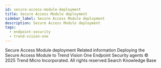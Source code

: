 ```yaml
---
id: secure-access-module-deployment
title: Secure Access Module deployment
sidebar_label: Secure Access Module deployment
description: Secure Access Module deployment
tags:
  - endpoint-security
  - trend-vision-one
---
```


 Secure Access Module deployment Related information Deploying the Secure Access Module to Trend Vision One Endpoint Security agents © 2025 Trend Micro Incorporated. All rights reserved.Search Knowledge Base